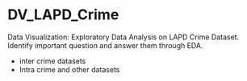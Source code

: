 # DV_LAPD_Crime
Data Visualization: Exploratory Data Analysis on LAPD Crime Dataset. Identify important question and answer them through EDA.

* inter crime datasets
* Intra crime and other datasets
